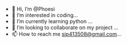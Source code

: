- 👋 Hi, I’m @Phoesi
- 👀 I’m interested in coding...
- 🌱 I’m currently learning python ...
- 💞️ I’m looking to collaborate on my project ...
- 📫 How to reach me sip413508@gmail.com...

<!---
Phoesi/Phoesi is a ✨ special ✨ repository because its `README.md` (this file) appears on your GitHub profile.
You can click the Preview link to take a look at your changes.
--->
